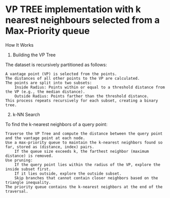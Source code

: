 # VP TREE implementation with k nearest neighbours selected from a Max-Priority queue
How It Works
1. Building the VP Tree

The dataset is recursively partitioned as follows:

    A vantage point (VP) is selected from the points.
    The distances of all other points to the VP are calculated.
    The points are split into two subsets:
        Inside Radius: Points within or equal to a threshold distance from the VP (e.g., the median distance).
        Outside Radius: Points farther than the threshold distance.
    This process repeats recursively for each subset, creating a binary tree.

2. k-NN Search

To find the k-nearest neighbors of a query point:

    Traverse the VP Tree and compute the distance between the query point and the vantage point at each node.
    Use a max-priority queue to maintain the k-nearest neighbors found so far, stored as (distance, index) pairs.
        If the queue size exceeds k, the farthest neighbor (maximum distance) is removed.
    Use pruning:
        If the query point lies within the radius of the VP, explore the inside subset first.
        If it lies outside, explore the outside subset.
        Skip branches that cannot contain closer neighbors based on the triangle inequality.
    The priority queue contains the k-nearest neighbors at the end of the traversal.
